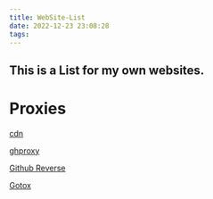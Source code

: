```yaml
---
title: WebSite-List
date: 2022-12-23 23:08:28
tags:
---
```


## This is a List for my own websites.

# Proxies

[cdn](https://cdn.linesrc.tk/)

[ghproxy](https://ghproxy.linesrc.tk)

[Github Reverse](https://github.mirrors.linesrc.tk)

[Gotox](https://gofly.openrc.tk/)